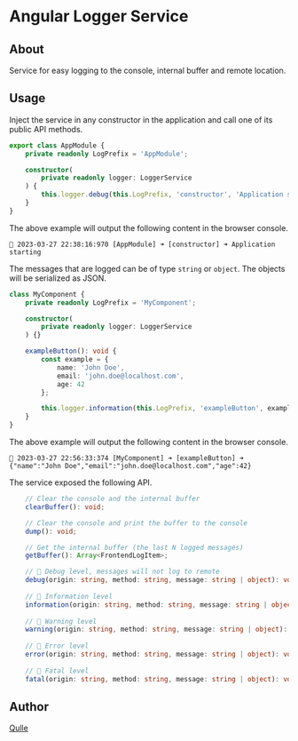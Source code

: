 # Angular Logger Service

## About

Service for easy logging to the console, internal buffer and remote location.

## Usage

Inject the service in any constructor in the application and call one of its public API methods.
```typescript
export class AppModule {
    private readonly LogPrefix = 'AppModule';

    constructor(
        private readonly logger: LoggerService
    ) {
        this.logger.debug(this.LogPrefix, 'constructor', 'Application starting');
    }
}
```

The above example will output the following content in the browser console.
```
🐳 2023-03-27 22:38:16:970 [AppModule] ➜ [constructor] ➜ Application starting
```

The messages that are logged can be of type `string` or `object`. The objects will be serialized as JSON.
```typescript
class MyComponent {
    private readonly LogPrefix = 'MyComponent';

    constructor(
        private readonly logger: LoggerService
    ) {}

    exampleButton(): void {
        const example = {
            name: 'John Doe',
            email: 'john.doe@localhost.com',
            age: 42
        };

        this.logger.information(this.LogPrefix, 'exampleButton', example);
    }
}
```

The above example will output the following content in the browser console.
```
🐸 2023-03-27 22:56:33:374 [MyComponent] ➜ [exampleButton] ➜ {"name":"John Doe","email":"john.doe@localhost.com","age":42}
```

The service exposed the following API.
```typescript
    // Clear the console and the internal buffer
    clearBuffer(): void;

    // Clear the console and print the buffer to the console
    dump(): void;

    // Get the internal buffer (the last N logged messages)
    getBuffer(): Array<FrontendLogItem>;

    // 🐳 Debug level, messages will not log to remote
    debug(origin: string, method: string, message: string | object): void;
    
    // 🐸 Information level
    information(origin: string, method: string, message: string | object): void;
    
    // 🐠 Warning level
    warning(origin: string, method: string, message: string | object): void;
    
    // 🐝 Error level
    error(origin: string, method: string, message: string | object): void;
    
    // 🐞 Fatal level
    fatal(origin: string, method: string, message: string | object): void;
```

## Author
[Qulle](https://github.com/qulle/)